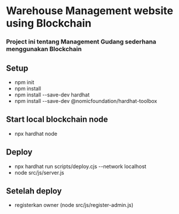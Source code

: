 # Warehouse Management website using Blockchain

### Project ini tentang Management Gudang sederhana menggunakan Blockchain

## Setup

- npm init
- npm install
- npm install --save-dev hardhat
- npm install --save-dev @nomicfoundation/hardhat-toolbox

## Start local blockchain node

- npx hardhat node

## Deploy

- npx hardhat run scripts/deploy.cjs --network localhost
- node src/js/server.js

## Setelah deploy

- registerkan owner (node src/js/register-admin.js)
